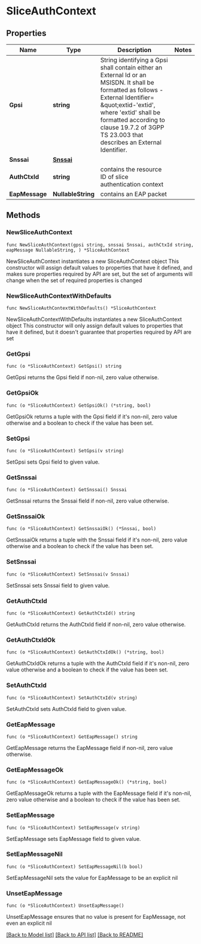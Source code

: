 # SliceAuthContext

## Properties

Name | Type | Description | Notes
------------ | ------------- | ------------- | -------------
**Gpsi** | **string** | String identifying a Gpsi shall contain either an External Id or an MSISDN.  It shall be formatted as follows -External Identifier&#x3D; \&quot;extid-&#39;extid&#39;, where &#39;extid&#39;  shall be formatted according to clause 19.7.2 of 3GPP TS 23.003 that describes an  External Identifier.   | 
**Snssai** | [**Snssai**](Snssai.md) |  | 
**AuthCtxId** | **string** | contains the resource ID of slice authentication context | 
**EapMessage** | **NullableString** | contains an EAP packet | 

## Methods

### NewSliceAuthContext

`func NewSliceAuthContext(gpsi string, snssai Snssai, authCtxId string, eapMessage NullableString, ) *SliceAuthContext`

NewSliceAuthContext instantiates a new SliceAuthContext object
This constructor will assign default values to properties that have it defined,
and makes sure properties required by API are set, but the set of arguments
will change when the set of required properties is changed

### NewSliceAuthContextWithDefaults

`func NewSliceAuthContextWithDefaults() *SliceAuthContext`

NewSliceAuthContextWithDefaults instantiates a new SliceAuthContext object
This constructor will only assign default values to properties that have it defined,
but it doesn't guarantee that properties required by API are set

### GetGpsi

`func (o *SliceAuthContext) GetGpsi() string`

GetGpsi returns the Gpsi field if non-nil, zero value otherwise.

### GetGpsiOk

`func (o *SliceAuthContext) GetGpsiOk() (*string, bool)`

GetGpsiOk returns a tuple with the Gpsi field if it's non-nil, zero value otherwise
and a boolean to check if the value has been set.

### SetGpsi

`func (o *SliceAuthContext) SetGpsi(v string)`

SetGpsi sets Gpsi field to given value.


### GetSnssai

`func (o *SliceAuthContext) GetSnssai() Snssai`

GetSnssai returns the Snssai field if non-nil, zero value otherwise.

### GetSnssaiOk

`func (o *SliceAuthContext) GetSnssaiOk() (*Snssai, bool)`

GetSnssaiOk returns a tuple with the Snssai field if it's non-nil, zero value otherwise
and a boolean to check if the value has been set.

### SetSnssai

`func (o *SliceAuthContext) SetSnssai(v Snssai)`

SetSnssai sets Snssai field to given value.


### GetAuthCtxId

`func (o *SliceAuthContext) GetAuthCtxId() string`

GetAuthCtxId returns the AuthCtxId field if non-nil, zero value otherwise.

### GetAuthCtxIdOk

`func (o *SliceAuthContext) GetAuthCtxIdOk() (*string, bool)`

GetAuthCtxIdOk returns a tuple with the AuthCtxId field if it's non-nil, zero value otherwise
and a boolean to check if the value has been set.

### SetAuthCtxId

`func (o *SliceAuthContext) SetAuthCtxId(v string)`

SetAuthCtxId sets AuthCtxId field to given value.


### GetEapMessage

`func (o *SliceAuthContext) GetEapMessage() string`

GetEapMessage returns the EapMessage field if non-nil, zero value otherwise.

### GetEapMessageOk

`func (o *SliceAuthContext) GetEapMessageOk() (*string, bool)`

GetEapMessageOk returns a tuple with the EapMessage field if it's non-nil, zero value otherwise
and a boolean to check if the value has been set.

### SetEapMessage

`func (o *SliceAuthContext) SetEapMessage(v string)`

SetEapMessage sets EapMessage field to given value.


### SetEapMessageNil

`func (o *SliceAuthContext) SetEapMessageNil(b bool)`

 SetEapMessageNil sets the value for EapMessage to be an explicit nil

### UnsetEapMessage
`func (o *SliceAuthContext) UnsetEapMessage()`

UnsetEapMessage ensures that no value is present for EapMessage, not even an explicit nil

[[Back to Model list]](../README.md#documentation-for-models) [[Back to API list]](../README.md#documentation-for-api-endpoints) [[Back to README]](../README.md)



